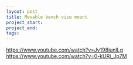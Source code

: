 ```yaml
---
layout: post
title: Movable bench vise mount
project_start:
project_end:
tags:
---
```


https://www.youtube.com/watch?v=Jv198iunlLg
https://www.youtube.com/watch?v=0-kURi_Jp7M
